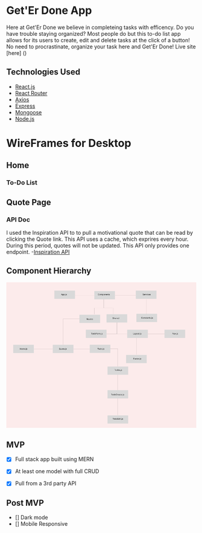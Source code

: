 # Get'Er Done App

Here at Get'Er Done we believe in completeing tasks with efficency. Do you have trouble staying organized? Most people do but this to-do list app allows for its users to create, edit and delete tasks at the click of a button! No need to procrastinate, organize your task here and Get'Er Done! Live site [here] ()


## Technologies Used 
- [React.js](https://reactjs.org/)
- [React Router](https://reactrouter.com/)
- [Axios](https://axios-http.com/)
- [Express](https://expressjs.com/) 
- [Mongoose](https://mongoosejs.com/)
- [Node.js](https://nodejs.org/en/)


# WireFrames for Desktop 
## Home 






### To-Do List 










## Quote Page 








### API Doc
I used the Inspiration API to to pull a motivational quote that can be read by clicking the Quote link. This API uses a cache, which exprires every hour. During this period, quotes will not be updated. This API only provides one endpoint. -[Inspiration API](https://api.goprogram.ai/inspiration/docs/)

## Component Hierarchy 
![](./src/images/ComponentHierarchy.png)




## MVP
- [X] Full stack app built using MERN
- [X] At least one model with full CRUD 
- [X] Pull from a 3rd party API


## Post MVP 
- [] Dark mode
- [] Mobile Responsive
 

